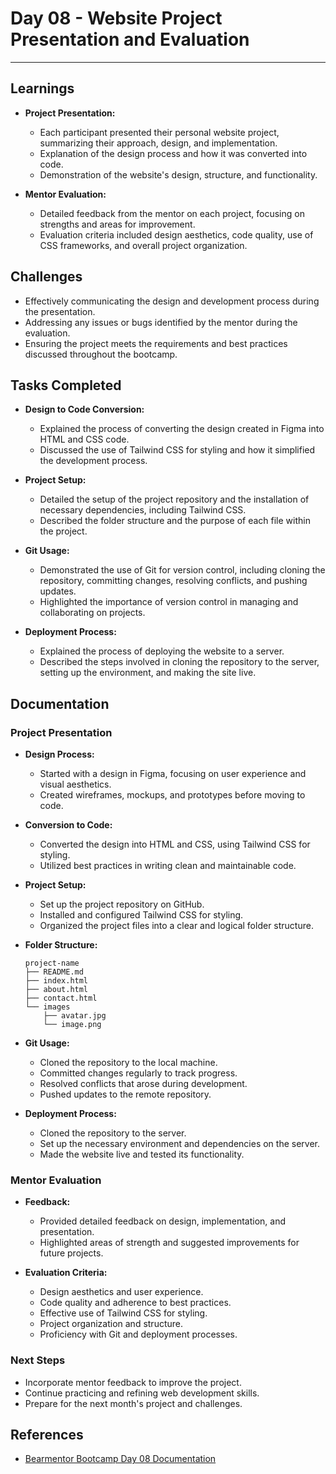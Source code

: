 # Day 08 - Website Project Presentation and Evaluation

---

## Learnings

- **Project Presentation:**
  - Each participant presented their personal website project, summarizing their approach, design, and implementation.
  - Explanation of the design process and how it was converted into code.
  - Demonstration of the website's design, structure, and functionality.

- **Mentor Evaluation:**
  - Detailed feedback from the mentor on each project, focusing on strengths and areas for improvement.
  - Evaluation criteria included design aesthetics, code quality, use of CSS frameworks, and overall project organization.

## Challenges

- Effectively communicating the design and development process during the presentation.
- Addressing any issues or bugs identified by the mentor during the evaluation.
- Ensuring the project meets the requirements and best practices discussed throughout the bootcamp.

## Tasks Completed

- **Design to Code Conversion:**
  - Explained the process of converting the design created in Figma into HTML and CSS code.
  - Discussed the use of Tailwind CSS for styling and how it simplified the development process.

- **Project Setup:**
  - Detailed the setup of the project repository and the installation of necessary dependencies, including Tailwind CSS.
  - Described the folder structure and the purpose of each file within the project.

- **Git Usage:**
  - Demonstrated the use of Git for version control, including cloning the repository, committing changes, resolving conflicts, and pushing updates.
  - Highlighted the importance of version control in managing and collaborating on projects.

- **Deployment Process:**
  - Explained the process of deploying the website to a server.
  - Described the steps involved in cloning the repository to the server, setting up the environment, and making the site live.

## Documentation

### Project Presentation

- **Design Process:**
  - Started with a design in Figma, focusing on user experience and visual aesthetics.
  - Created wireframes, mockups, and prototypes before moving to code.

- **Conversion to Code:**
  - Converted the design into HTML and CSS, using Tailwind CSS for styling.
  - Utilized best practices in writing clean and maintainable code.

- **Project Setup:**
  - Set up the project repository on GitHub.
  - Installed and configured Tailwind CSS for styling.
  - Organized the project files into a clear and logical folder structure.

- **Folder Structure:**
  ```plaintext
  project-name
  ├── README.md
  ├── index.html
  ├── about.html
  ├── contact.html
  └── images
      ├── avatar.jpg
      └── image.png
  ```

- **Git Usage:**
  - Cloned the repository to the local machine.
  - Committed changes regularly to track progress.
  - Resolved conflicts that arose during development.
  - Pushed updates to the remote repository.

- **Deployment Process:**
  - Cloned the repository to the server.
  - Set up the necessary environment and dependencies on the server.
  - Made the website live and tested its functionality.

### Mentor Evaluation

- **Feedback:**
  - Provided detailed feedback on design, implementation, and presentation.
  - Highlighted areas of strength and suggested improvements for future projects.

- **Evaluation Criteria:**
  - Design aesthetics and user experience.
  - Code quality and adherence to best practices.
  - Effective use of Tailwind CSS for styling.
  - Project organization and structure.
  - Proficiency with Git and deployment processes.

### Next Steps
- Incorporate mentor feedback to improve the project.
- Continue practicing and refining web development skills.
- Prepare for the next month's project and challenges.

## References

- [Bearmentor Bootcamp Day 08 Documentation](https://github.com/bearmentor-community/bearmentor-bootcamp/blob/main/days/day-08.md)
